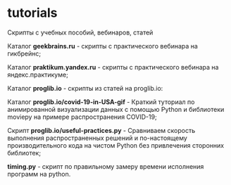 # tutorials
Скрипты с учебных пособий, вебинаров, статей

Каталог **geekbrains.ru** - скрипты с практического вебинара на гикбрейнс;

Каталог **praktikum.yandex.ru** - скрипты с практического вебинара на яндекс.практикуме;

Каталог **proglib.io** - скрипты из статей на proglib.io:

Каталог **proglib.io/covid-19-in-USA-gif** - Краткий туториал по анимированной визуализации данных с помощью Python и библиотеки moviepy на примере распространения COVID-19;

Скрипт **proglib.io/useful-practices.py** - Сравниваем скорость выполнения распространенных решений и по-настоящему производительного кода на чистом Python без привлечения сторонних библиотек;

**timing.py** - скрипт по правильному замеру времени исполнения программ на python.

